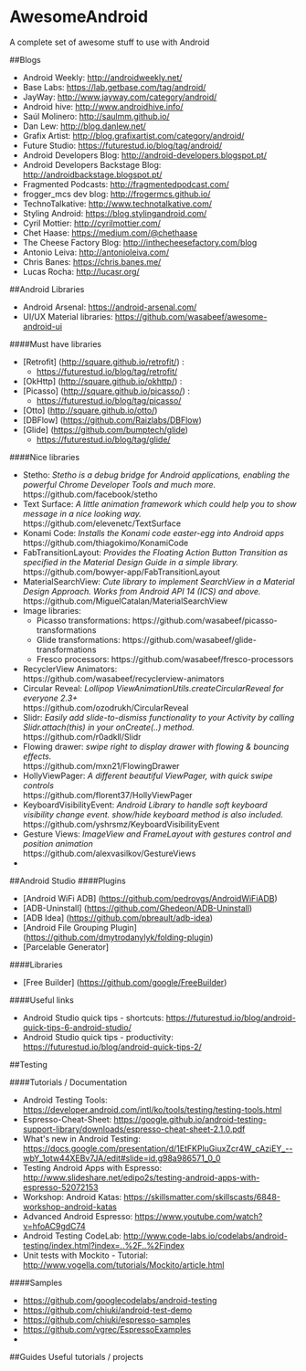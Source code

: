 # AwesomeAndroid
A complete set of awesome stuff to use with Android

##Blogs
* Android Weekly: http://androidweekly.net/
* Base Labs: https://lab.getbase.com/tag/android/
* JayWay: http://www.jayway.com/category/android/
* Android hive: http://www.androidhive.info/
* Saúl Molinero: http://saulmm.github.io/
* Dan Lew: http://blog.danlew.net/
* Grafix Artist: http://blog.grafixartist.com/category/android/
* Future Studio: https://futurestud.io/blog/tag/android/
* Android Developers Blog: http://android-developers.blogspot.pt/
* Android Developers Backstage Blog: http://androidbackstage.blogspot.pt/
* Fragmented Podcasts: http://fragmentedpodcast.com/
* frogger_mcs dev blog: http://frogermcs.github.io/
* TechnoTalkative: http://www.technotalkative.com/
* Styling Android: https://blog.stylingandroid.com/
* Cyril Mottier: http://cyrilmottier.com/
* Chet Haase: https://medium.com/@chethaase
* The Cheese Factory Blog: http://inthecheesefactory.com/blog
* Antonio Leiva: http://antonioleiva.com/
* Chris Banes: https://chris.banes.me/
* Lucas Rocha: http://lucasr.org/


##Android Libraries
* Android Arsenal: https://android-arsenal.com/
* UI/UX Material libraries: https://github.com/wasabeef/awesome-android-ui

####Must have libraries
* [Retrofit] (http://square.github.io/retrofit/) :
  * https://futurestud.io/blog/tag/retrofit/
* [OkHttp] (http://square.github.io/okhttp/) :
* [Picasso] (http://square.github.io/picasso/) :
  * https://futurestud.io/blog/tag/picasso/
* [Otto] (http://square.github.io/otto/)
* [DBFlow] (https://github.com/Raizlabs/DBFlow)
* [Glide] (https://github.com/bumptech/glide)
  * https://futurestud.io/blog/tag/glide/

####Nice libraries
<ul>
<li> Stetho: <i>Stetho is a debug bridge for Android applications, enabling the powerful Chrome Developer Tools and much more.</i>
<br>https://github.com/facebook/stetho
<li> Text Surface: <i>A little animation framework which could help you to show message in a nice looking way.</i>
<br> https://github.com/elevenetc/TextSurface
<li> Konami Code: <i>Installs the Konami code easter-egg into Android apps</i> 
<br> https://github.com/thiagokimo/KonamiCode
<li>FabTransitionLayout: <i>Provides the Floating Action Button Transition as specified in the Material Design Guide in a simple library.</i>
<br>https://github.com/bowyer-app/FabTransitionLayout
<li>MaterialSearchView: <i>Cute library to implement SearchView in a Material Design Approach. Works from Android API 14 (ICS) and above.</i>
<br>https://github.com/MiguelCatalan/MaterialSearchView
<li>Image libraries:
<ul>
<li>Picasso transformations: https://github.com/wasabeef/picasso-transformations
<li>Glide transformations: https://github.com/wasabeef/glide-transformations
<li>Fresco processors: https://github.com/wasabeef/fresco-processors
</ul>
<li>RecyclerView Animators:
<br>https://github.com/wasabeef/recyclerview-animators
<li>Circular Reveal: <i>Lollipop ViewAnimationUtils.createCircularReveal for everyone 2.3+ </i>
<br>https://github.com/ozodrukh/CircularReveal
<li>Slidr: <i>Easily add slide-to-dismiss functionality to your Activity by calling Slidr.attach(this) in your onCreate(..) method.</i>
<br>https://github.com/r0adkll/Slidr
<li>Flowing drawer: <i>swipe right to display drawer with flowing & bouncing effects.</i>
<br>https://github.com/mxn21/FlowingDrawer
<li>HollyViewPager: <i>A different beautiful ViewPager, with quick swipe controls </i>
<br>https://github.com/florent37/HollyViewPager
<li>KeyboardVisibilityEvent: <i>Android Library to handle soft keyboard visibility change event. show/hide keyboard method is also included.</i>
<br>https://github.com/yshrsmz/KeyboardVisibilityEvent
<li>Gesture Views:  <i>ImageView and FrameLayout with gestures control and position animation </i>
<br>https://github.com/alexvasilkov/GestureViews
<li> <i></i>
<br>
</ul>

##Android Studio
####Plugins
* [Android WiFi ADB] (https://github.com/pedrovgs/AndroidWiFiADB)
* [ADB-Uninstall] (https://github.com/Ghedeon/ADB-Uninstall)
* [ADB Idea] (https://github.com/pbreault/adb-idea)
* [Android File Grouping Plugin] (https://github.com/dmytrodanylyk/folding-plugin)
* [Parcelable Generator]

####Libraries
* [Free Builder] (https://github.com/google/FreeBuilder)

####Useful links
* Android Studio quick tips - shortcuts: https://futurestud.io/blog/android-quick-tips-6-android-studio/
* Android Studio quick tips - productivity: https://futurestud.io/blog/android-quick-tips-2/


##Testing 

####Tutorials / Documentation
* Android Testing Tools: https://developer.android.com/intl/ko/tools/testing/testing-tools.html
* Espresso-Cheat-Sheet: https://google.github.io/android-testing-support-library/downloads/espresso-cheat-sheet-2.1.0.pdf
* What's new in Android Testing: https://docs.google.com/presentation/d/1EtFKPluGiuxZcr4W_cAziEY_--wbY_1otw44XEBv7JA/edit#slide=id.g98a986571_0_0
* Testing Android Apps with Espresso: http://www.slideshare.net/edipo2s/testing-android-apps-with-espresso-52072153
* Workshop: Android Katas: https://skillsmatter.com/skillscasts/6848-workshop-android-katas
* Advanced Android Espresso: https://www.youtube.com/watch?v=hfoAC9gdC74
* Android Testing CodeLab: http://www.code-labs.io/codelabs/android-testing/index.html?index=..%2F..%2Findex
* Unit tests with Mockito - Tutorial: http://www.vogella.com/tutorials/Mockito/article.html

####Samples
* https://github.com/googlecodelabs/android-testing
* https://github.com/chiuki/android-test-demo
* https://github.com/chiuki/espresso-samples
* https://github.com/vgrec/EspressoExamples
* 


##Guides
Useful tutorials / projects






